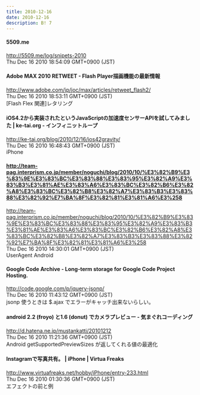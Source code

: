 ```yaml
---
title: 2010-12-16
date: 2010-12-16
description: B! 7
---
```


#### 5509.me
http://5509.me/log/snipets-2010<br>
Thu Dec 16 2010 18:54:09 GMT+0900 (JST)<br>


#### Adobe MAX 2010 RETWEET - Flash Player描画機能の最新情報
http://www.adobe.com/jp/joc/max/articles/retweet_flash2/<br>
Thu Dec 16 2010 18:53:11 GMT+0900 (JST)<br>
[Flash Flex 関連]レタリング


#### iOS4.2から実装されたというJavaScriptの加速度センサーAPIを試してみました | ke-tai.org - インフィニットループ
http://ke-tai.org/blog/2010/12/16/ios42gravity/<br>
Thu Dec 16 2010 16:48:43 GMT+0900 (JST)<br>
iPhone


#### http://team-pag.interprism.co.jp/member/noguchi/blog/2010/10/%E3%82%B9%E3%83%9E%E3%83%BC%E3%83%88%E3%83%95%E3%82%A9%E3%83%B3%E3%81%AE%E3%83%A6%E3%83%BC%E3%82%B6%E3%82%A8%E3%83%BC%E3%82%B8%E3%82%A7%E3%83%B3%E3%83%88%E3%82%92%E7%BA%8F%E3%82%81%E3%81%A6%E3%258
http://team-pag.interprism.co.jp/member/noguchi/blog/2010/10/%E3%82%B9%E3%83%9E%E3%83%BC%E3%83%88%E3%83%95%E3%82%A9%E3%83%B3%E3%81%AE%E3%83%A6%E3%83%BC%E3%82%B6%E3%82%A8%E3%83%BC%E3%82%B8%E3%82%A7%E3%83%B3%E3%83%88%E3%82%92%E7%BA%8F%E3%82%81%E3%81%A6%E3%258<br>
Thu Dec 16 2010 14:30:01 GMT+0900 (JST)<br>
UserAgent Android


#### Google Code Archive - Long-term storage for Google Code Project Hosting.
http://code.google.com/p/jquery-jsonp/<br>
Thu Dec 16 2010 11:43:12 GMT+0900 (JST)<br>
jsonp 使うときは $.ajax でエラーがキャッチ出来ないらしい。


#### android 2.2 (froyo) と1.6 (donut) でカメラプレビュー - 気まぐれコーディング
http://d.hatena.ne.jp/mustankatti/20101212<br>
Thu Dec 16 2010 11:21:36 GMT+0900 (JST)<br>
Android getSupportedPreviewSizes が返してくれる値の最適化


#### Instagramで写真共有。 | iPhone | Virtua Freaks
http://www.virtuafreaks.net/hobby/iPhone/entry-233.html<br>
Thu Dec 16 2010 01:30:36 GMT+0900 (JST)<br>
エフェクトの前と例


